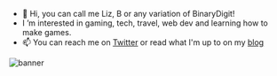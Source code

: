 - 👋 Hi, you can call me Liz, B or any variation of BinaryDigit!
- I ’m interested in gaming, tech, travel, web dev and learning how to make games.
- 📫 You can reach me on [Twitter](https://twitter.com/binarydigit) or read what I'm up to on my [blog](https://binarydigit.io/)

![banner](https://raw.githubusercontent.com/binarydigitcodes/binarydigitcodes/main/banner.png)
